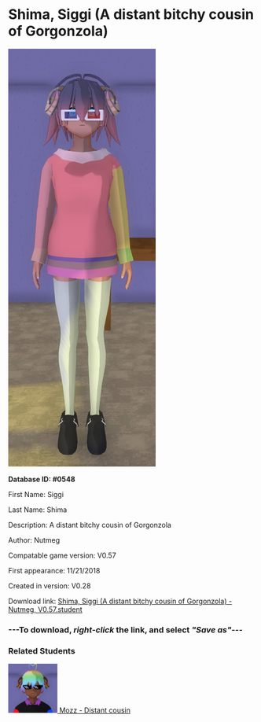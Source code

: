 # Shima, Siggi (A distant bitchy cousin of Gorgonzola)

<img src="../../Files/Images/Shima, Siggi (A distant bitchy cousin of Gorgonzola).png" title="Shima, Siggi (A distant bitchy cousin of Gorgonzola) - Nutmeg, V0.57">

**Database ID: #0548**

First Name: Siggi

Last Name: Shima

Description: A distant bitchy cousin of Gorgonzola

Author: Nutmeg

Compatable game version: V0.57

First appearance: 11/21/2018

Created in version: V0.28

Download link: <a href="https://raw.githubusercontent.com/Arbiter1223/Daigaku-Gurashi-Custom-Students/master/Files/Student%20Files/Shima%2C%20Siggi%20(A%20distant%20bitchy%20cousin%20of%20Gorgonzola)%20-%20Nutmeg%2C%20V0.57.student">Shima, Siggi (A distant bitchy cousin of Gorgonzola) - Nutmeg, V0.57.student</a>

### ---**To download, _right-click_ the link, and select _"Save as"_**---

### Related Students

<a href="Gorgonzola, Mozz (A generally popular guy).md"><img src="../../Files/Thumbs/Gorgonzola, Mozz (A generally popular guy).png" height="100" width="100" title="Gorgonzola, Mozz (A generally popular guy) - Nutmeg, V0.57"></a><a href="Gorgonzola, Mozz (A generally popular guy).md"> Mozz - Distant cousin</a>

